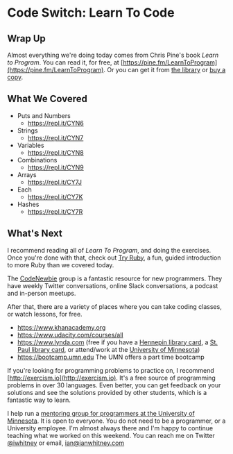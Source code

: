 # Code Switch: Learn To Code

## Wrap Up

Almost everything we're doing today comes from Chris Pine's book _Learn to Program_. You can read it, for free, at [https://pine.fm/LearnToProgram](https://pine.fm/LearnToProgram). Or you can get it from [the library](https://apps.hclib.org/catalog/record.cfm?all=Learn%20To%20Program&row=2&id=5154062) or [buy a copy](https://pragprog.com/book/ltp2/learn-to-program).

## What We Covered

- Puts and Numbers
  - https://repl.it/CYN6
- Strings
  - https://repl.it/CYN7
- Variables
  - https://repl.it/CYN8
- Combinations
  - https://repl.it/CYN9
- Arrays
  - https://repl.it/CY7J
- Each
  - https://repl.it/CY7K
- Hashes
  - https://repl.it/CY7R

## What's Next

I recommend reading all of _Learn To Program_, and doing the exercises. Once you're done with that, check out [Try Ruby](http://tryruby.org/levels/1/challenges/1), a fun, guided introduction to more Ruby than we covered today.

The [CodeNewbie](http://www.codenewbie.org) group is a fantastic resource for new programmers. They have weekly Twitter conversations, online Slack conversations, a podcast and in-person meetups.

After that, there are a variety of places where you can take coding classes, or watch lessons, for free.

- https://www.khanacademy.org
- https://www.udacity.com/courses/all
- https://www.lynda.com (free if you have a [Hennepin library card](http://www.hclib.org/browse/online-resources/online%20resources%20container/online%20resources/online-resources-k-n/lynda-com), a [St. Paul library card](http://www.sppl.org/lynda), or attend/work at the [University of Minnesota](http://it.umn.edu/lyndacom-online-courses-0))
- https://bootcamp.umn.edu The UMN offers a part time bootcamp

If you're looking for programming problems to practice on, I recommend [http://exercism.io](http://exercism.io). It's a free source of programming problems in over 30 languages. Even better, you can get feedback on your solutions and see the solutions provided by other students, which is a fantastic way to learn.

I help run a [mentoring group for programmers at the University of Minnesota](http://umnhackerhours.github.io). It is open to everyone. You do not need to be a programmer, or a University employee. I'm almost always there and I'm happy to continue teaching what we worked on this weekend. You can reach me on Twitter [@iwhitney](https://twitter.com/iwhitney) or email, ian@ianwhitney.com
